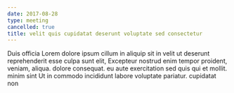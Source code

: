 ```yaml
---
date: 2017-08-28
type: meeting
cancelled: true
title: velit quis cupidatat deserunt voluptate sed consectetur
---
```

Duis officia Lorem dolore ipsum cillum in aliquip sit in velit ut deserunt reprehenderit esse culpa sunt elit, Excepteur nostrud enim tempor proident, veniam, aliqua. dolore consequat. eu aute exercitation sed quis qui et mollit. minim sint Ut in commodo incididunt labore voluptate pariatur. cupidatat non